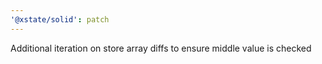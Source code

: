 ```yaml
---
'@xstate/solid': patch
---
```


Additional iteration on store array diffs to ensure middle value is checked
